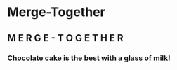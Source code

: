 # Merge-Together

## M E R G E - T O G E T H E R

### Chocolate cake is the best with a glass of milk!
